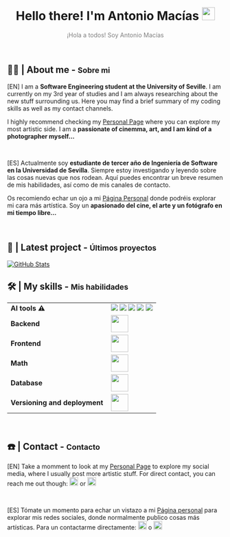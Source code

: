 <h1 align="center">
  Hello there! I'm Antonio Macías <img src = "https://raw.githubusercontent.com/MartinHeinz/MartinHeinz/master/wave.gif" width = 30px>
</h1>
<p align="center" style="color: gray;">¡Hola a todos! Soy Antonio Macías</p>



<br>

<h2 align="left">👨‍💻 | About me - <span style="font-size: smaller;">Sobre mi</span></h2

[EN] I am a **Software Engineering student at the University of Seville**. I am currently on my 3rd year of studies and I am always researching about the new stuff surrounding us. Here you may find a brief summary of my coding skills as well as my contact channels.

I highly recommend checking my [Personal Page](http://bento.me/antoniommff) where you can explore my most artistic side. I am a **passionate of cinemma, art, and I am kind of a photographer myself...**

<br>

[ES] Actualmente soy **estudiante de tercer año de Ingeniería de Software en la Universidad de Sevilla**. Siempre estoy investigando y leyendo sobre las cosas nuevas que nos rodean. Aquí puedes encontrar un breve resumen de mis habilidades, así como de mis canales de contacto.

Os recomiendo echar un ojo a mi [Página Personal](http://bento.me/antoniommff) donde podréis explorar mi cara más artística. Soy un **apasionado del cine, el arte y un fotógrafo en mi tiempo libre...**



<br>

<h2 align="left">📑 | Latest project - <span style="font-size: smaller;">Últimos proyectos</span></h2>

<a href="https://github.com/antoniommff/the-social-tree">
  <img src="https://github-readme-stats.vercel.app/api/pin/?username=antoniommff&repo=the-social-tree&theme=dark" alt="GitHub Stats" />
</a>



<br>

<h2 align="left">🛠️ | My skills - <span style="font-size: smaller;">Mis habilidades</span></h2>
<table>
    <tr>
        <td style="font-weight: bold; padding-right: 10px; vertical-align: center; border: none;">AI tools ⚠️</td>
        <td>
          <img src="https://img.shields.io/badge/numpy-%23013243.svg?style=flat&logo=numpy&logoColor=white">
          <img src="https://img.shields.io/badge/TensorFlow-%23FF6F00.svg?style=flat&logo=TensorFlow&logoColor=white">
          <img src="https://img.shields.io/badge/Keras-%23D00000.svg?style=flat&logo=Keras&logoColor=white">
          <img src="https://img.shields.io/badge/pandas-%23150458.svg?style=flat&logo=pandas&logoColor=white">
          <img src="https://img.shields.io/badge/scikit_learn-%23150458.svg?style=flat&logo=scikit-learn&logoColor=white">
      </td>
    </tr>
    <tr>
        <td style="font-weight: bold; padding-right: 10px; vertical-align: center; border: none;">Backend</td>
        <td><img height="40" src="https://skillicons.dev/icons?i=java,spring,nodejs,django,postman"/></td>
    </tr>
    <tr>
        <td style="font-weight: bold; padding-right: 10px; vertical-align: center;">Frontend</td>
        <td><img height="40" src="https://skillicons.dev/icons?i=react,html,css,js"/></td>
    </tr>
    <tr>
        <td style="font-weight: bold; padding-right: 10px; vertical-align: center; border: none;">Math</td>
        <td><img height="40" src="https://skillicons.dev/icons?i=python,anaconda,matlab,octave,latex,md,r"/></td>
    </tr>
    <tr>
        <td style="font-weight: bold; padding-right: 10px; vertical-align: center; border: none;">Database</td>
        <td><img height="40" src="https://skillicons.dev/icons?i=mysql,mongodb,sqlite"/></td>
    </tr>
    <tr>
        <td style="font-weight: bold; padding-right: 10px; vertical-align: center; border: none;">Versioning and deployment</td>
        <td><img height="40" src="https://skillicons.dev/icons?i=vscode,eclipse,idea,git,github"/></td>
    </tr>
</table>



<br>

<h2 align="left">☎️ | Contact - <span style="font-size: smaller;">Contacto</span></h2>

[EN] Take a momment to look at my [Personal Page](http://bento.me/antoniommff) to explore my social media, where I usually post more artistic stuff.
For direct contact, you can reach me out though: <a href="https://www.linkedin.com/in/antoniommff/"><img height="20" src="https://skillicons.dev/icons?i=linkedin"/></a> or <a href="mailto:antoniommff@gmail.com"><img height="20" src="https://skillicons.dev/icons?i=gmail"/></a>

<br>

[ES] Tómate un momento para echar un vistazo a mi [Página personal](http://bento.me/antoniommff) para explorar mis redes sociales, donde normalmente publico cosas más artísticas.
Para un contactarme directamente:  <a href="https://www.linkedin.com/in/antoniommff/"><img height="20" src="https://skillicons.dev/icons?i=linkedin"/></a> o <a href="mailto:antoniommff@gmail.com"><img height="20" src="https://skillicons.dev/icons?i=gmail"/></a>
  


<br>


